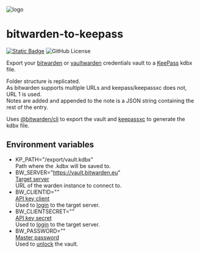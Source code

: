 
![logo](https://github.com/mattkrins/bitwarden-to-keepass/assets/2367602/39dfad90-30e3-4dab-b3d0-9c65b3d07c4e)

# bitwarden-to-keepass
[![Static Badge](https://img.shields.io/badge/docker-docker?style=social&logo=docker)](https://hub.docker.com/r/mattkrins/bitwarden-to-keepass)
![GitHub License](https://img.shields.io/github/license/mattkrins/bitwarden-to-keepass)

Export your [bitwarden](https://bitwarden.com/) or [vaultwarden](https://github.com/dani-garcia/vaultwarden) credentials vault to a [KeePass](https://keepass.info/) kdbx file.


Folder structure is replicated.\
As bitwarden supports multiple URLs and keepass/keepassxc does not, URL 1 is used.\
Notes are added and appended to the note is a JSON string containing the rest of the entry.

Uses [@bitwarden/cli](https://bitwarden.com/help/cli/) to export the vault and [keepassxc](https://github.com/keepassxreboot/keepassxc/blob/develop/docs/man/keepassxc-cli.1.adoc) to generate the kdbx file.

## Environment variables
- KP_PATH="/export/vault.kdbx"\
Path where the .kdbx will be saved to.
- BW_SERVER="https://vault.bitwarden.eu" \
[Target server](https://bitwarden.com/help/change-client-environment/#cli)\
URL of the warden instance to connect to.
- BW_CLIENTID=""\
[API key client](https://bitwarden.com/help/personal-api-key/)\
Used to [login](https://bitwarden.com/help/directory-sync-cli/#login) to the target server.
- BW_CLIENTSECRET=""\
[API key secret](https://bitwarden.com/help/personal-api-key/)\
Used to [login](https://bitwarden.com/help/directory-sync-cli/#login) to the target server.
- BW_PASSWORD=""\
[Master password](https://bitwarden.com/help/master-password/)\
Used to [unlock](https://bitwarden.com/help/unlock-with-pin/#unlocking) the vault.
